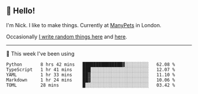 ## 👋 Hello! 

I'm Nick. I like to make things. Currently at [ManyPets](https://manypets.com) in London.

Occasionally [I write random things here](https://nicksnell.com) and [here](https://twitter.com/nicksnell).

-------

🚀 This week I've been using

<!--START_SECTION:waka-->

```text
Python       8 hrs 42 mins   ███████████████▓░░░░░░░░░   62.08 %
TypeScript   1 hr 41 mins    ███░░░░░░░░░░░░░░░░░░░░░░   12.07 %
YAML         1 hr 33 mins    ██▓░░░░░░░░░░░░░░░░░░░░░░   11.10 %
Markdown     1 hr 24 mins    ██▓░░░░░░░░░░░░░░░░░░░░░░   10.06 %
TOML         28 mins         █░░░░░░░░░░░░░░░░░░░░░░░░   03.42 %
```

<!--END_SECTION:waka-->
